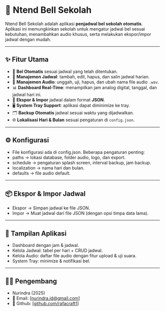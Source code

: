 # 🏫 Ntend Bell Sekolah

Ntend Bell Sekolah adalah aplikasi **penjadwal bel sekolah otomatis**.  
Aplikasi ini memungkinkan sekolah untuk mengatur jadwal bel sesuai kebutuhan, menambahkan audio khusus, serta melakukan ekspor/impor jadwal dengan mudah.

---

## ✨ Fitur Utama
- 🔔 **Bel Otomatis** sesuai jadwal yang telah ditentukan.
- 📅 **Manajemen Jadwal**: tambah, edit, hapus, dan salin jadwal harian.
- 🎵 **Manajemen Audio**: unggah, uji, hapus, dan ubah nama file audio `.wav`.
- 📊 **Dashboard Real-Time**: menampilkan jam analog digital, tanggal, dan jadwal hari ini.
- 💾 **Ekspor & Impor** jadwal dalam format **JSON**.
- 🖥️ **System Tray Support**: aplikasi dapat diminimize ke tray.
- 🗂️ **Backup Otomatis** jadwal sesuai waktu yang dijadwalkan.
- 🌐 **Lokalisasi Hari & Bulan** sesuai pengaturan di `config.json`.

---

## ⚙️ Konfigurasi
- File konfigurasi ada di config.json. Beberapa pengaturan penting:
- paths → lokasi database, folder audio, logo, dan export.
- schedule → pengaturan splash screen, interval backup, jam backup.
- localization → nama hari dan bulan.
- defaults → file audio default.

---

## 📦 Ekspor & Impor Jadwal
- Ekspor → Simpan jadwal ke file JSON.
- Impor → Muat jadwal dari file JSON (dengan opsi timpa data lama).

---

## 📸 Tampilan Aplikasi
- Dashboard dengan jam & jadwal.
- Kelola Jadwal: tabel per hari + CRUD jadwal.
- Kelola Audio: daftar file audio dengan fitur upload & uji suara.
- System Tray: minimize & notifikasi bel.

---

## 👨‍💻 Pengembang
- Nurindra (2025)
- 📧 Email: [nurindra.id@gmail.com]
- 🔗 Github: [[github.com/rafacraft1](https://github.com/rafacraft1)]

